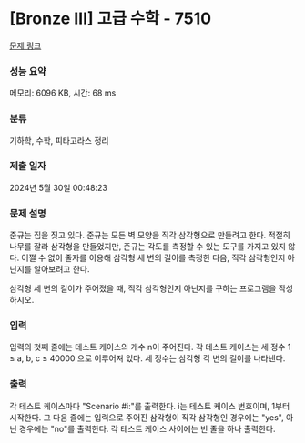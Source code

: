 # [Bronze III] 고급 수학 - 7510 

[문제 링크](https://www.acmicpc.net/problem/7510) 

### 성능 요약

메모리: 6096 KB, 시간: 68 ms

### 분류

기하학, 수학, 피타고라스 정리

### 제출 일자

2024년 5월 30일 00:48:23

### 문제 설명

<p>준규는 집을 짓고 있다. 준규는 모든 벽 모양을 직각 삼각형으로 만들려고 한다. 적절히 나무를 잘라 삼각형을 만들었지만, 준규는 각도를 측정할 수 있는 도구를 가지고 있지 않다. 어쩔 수 없이 줄자를 이용해 삼각형 세 변의 길이를 측정한 다음, 직각 삼각형인지 아닌지를 알아보려고 한다.</p>

<p>삼각형 세 변의 길이가 주어졌을 때, 직각 삼각형인지 아닌지를 구하는 프로그램을 작성하시오.</p>

### 입력 

 <p>입력의 첫째 줄에는 테스트 케이스의 개수 n이 주어진다. 각 테스트 케이스는 세 정수 1 ≤ a, b, c ≤ 40000 으로 이루어져 있다. 세 정수는 삼각형 각 변의 길이를 나타낸다.</p>

### 출력 

 <p>각 테스트 케이스마다 "Scenario #i:"를 출력한다. i는 테스트 케이스 번호이며, 1부터 시작한다. 그 다음 줄에는 입력으로 주어진 삼각형이 직각 삼각형인 경우에는 "yes", 아닌 경우에는 "no"를 출력한다. 각 테스트 케이스 사이에는 빈 줄을 하나 출력한다.</p>

